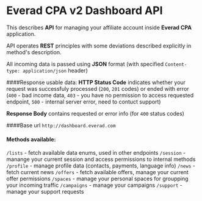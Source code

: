 # Everad CPA v2 Dashboard API

This describes **API** for managing your affiliate account inside **Everad CPA** application.

API operates **REST** principles with some deviations described explicitly in method's description.

All incoming data is passed using **JSON** format (with specified `Content-type: application/json` header)

####Response usable data:
**HTTP Status Code** indicates whether your request was successfuly processed (`200`, `201` codes) or ended with error (`400` - bad income data, `403` - you have no permission to access requested endpoint, `500` - internal server error, need to contuct support)

**Response Body** contains requested or error info (for `400` status codes)

####Base url
 `http://dashboard.everad.com`

#### Methods available:
`/lists` - fetch available data enums, used in other endpoints
`/session` - manange your current session and access permissions to internal methods
`/profile` - manage profile data (contacts, payments, language info)
`/news` - fetch current news
`/offers` - fetch available offers, manage your current offer permissions
`/spaces` - manage your personal spaces for groupping your incoming traffic
`/campaigns` - manage your campaigns
`/support` - manage your support requests



